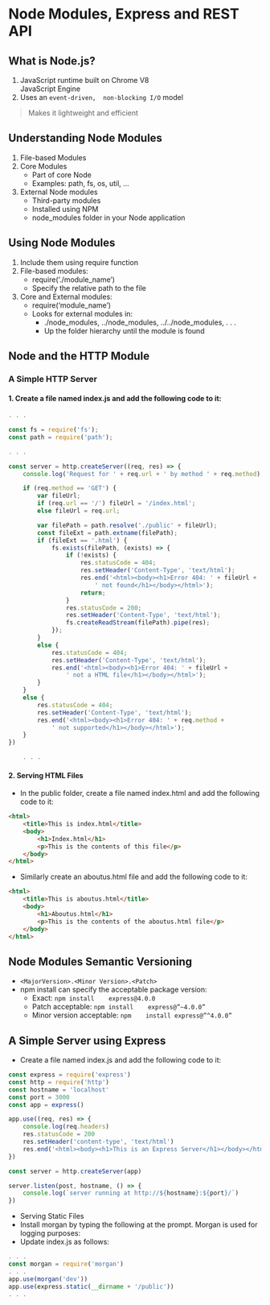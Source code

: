 # Node Modules, Express and REST API

## What	is	Node.js?
1. JavaScript	runtime	built	on	Chrome	V8	
JavaScript	Engine
2. Uses	an	`event-driven,	non-blocking I/O`	model
>Makes	it	lightweight	and	efficient

## Understanding Node Modules
1. File-based	Modules
2. Core	Modules
   - Part	of	core	Node
   - Examples:	path,	fs,	os,	util, ...
3. External	Node	modules
   - Third-party	modules
   - Installed	using	NPM
   - node_modules folder	in	your	Node	application

## Using	Node	Modules
1. Include	them	using	require	function
2. File-based	modules:
    - require(‘./module_name’)
    - Specify	the	relative	path	to	the	file
3. Core	and	External	modules:
   - require(‘module_name’)
   - Looks	for	external	modules	in:
       - ./node_modules,	../node_modules,	../../node_modules,	.	.	.
       - Up	the	folder	hierarchy	until	the	module	is	found

## Node and the HTTP Module
### A Simple HTTP Server
#### 1. Create a file named index.js and add the following code to it:
```javascript
. . .

const fs = require('fs');
const path = require('path');

. . .

const server = http.createServer((req, res) => {
    console.log('Request for ' + req.url + ' by method ' + req.method);

    if (req.method == 'GET') {
        var fileUrl;
        if (req.url == '/') fileUrl = '/index.html';
        else fileUrl = req.url;

        var filePath = path.resolve('./public' + fileUrl);
        const fileExt = path.extname(filePath);
        if (fileExt == '.html') {
            fs.exists(filePath, (exists) => {
                if (!exists) {
                    res.statusCode = 404;
                    res.setHeader('Content-Type', 'text/html');
                    res.end('<html><body><h1>Error 404: ' + fileUrl +
                        ' not found</h1></body></html>');
                    return;
                }
                res.statusCode = 200;
                res.setHeader('Content-Type', 'text/html');
                fs.createReadStream(filePath).pipe(res);
            });
        }
        else {
            res.statusCode = 404;
            res.setHeader('Content-Type', 'text/html');
            res.end('<html><body><h1>Error 404: ' + fileUrl +
                ' not a HTML file</h1></body></html>');
        }
    }
    else {
        res.statusCode = 404;
        res.setHeader('Content-Type', 'text/html');
        res.end('<html><body><h1>Error 404: ' + req.method +
            ' not supported</h1></body></html>');
    }
})

    . . .
```

#### 2. Serving HTML Files
- In the public folder, create a file named index.html and add the following code to it:
```html
<html>
    <title>This is index.html</title>
    <body>
        <h1>Index.html</h1>
        <p>This is the contents of this file</p>
    </body>
</html>
```
- Similarly create an aboutus.html file and add the following code to it:
```html
<html>
    <title>This is aboutus.html</title>
    <body>
        <h1>Aboutus.html</h1>
        <p>This is the contents of the aboutus.html file</p>
    </body>
</html>
```
## Node	Modules Semantic Versioning
- `<MajorVersion>.<Minor Version>.<Patch>`
- npm install	can	specify	the	acceptable	package	version:
    - Exact:	`npm install	express@4.0.0`
    - Patch	acceptable:	`npm install	express@”~4.0.0”`
    - Minor	version	acceptable:	`npm	install	express@”^4.0.0”`

## A Simple Server using Express
- Create a file named index.js and add the following code to it:
``` javascript
const express = require('express')
const http = require('http')
const hostname = 'localhost'
const port = 3000
const app = express()

app.use((req, res) => {
    console.log(req.headers)
    res.statusCode = 200
    res.setHeader('content-type', 'text/html')
    res.end('<html><body><h1>This is an Express Server</h1></body></html>')
})

const server = http.createServer(app)

server.listen(post, hostname, () => {
    console.log(`server running at http://${hostname}:${port}/`)
})
```
- Serving Static Files
- Install morgan by typing the following at the prompt. Morgan is used for logging purposes:
- Update index.js as follows:
```javascript
. . . 
const morgan = require('morgan')
. . . 
app.use(morgan('dev'))
app.use(express.static(__dirname + '/public'))
. . . 
```
